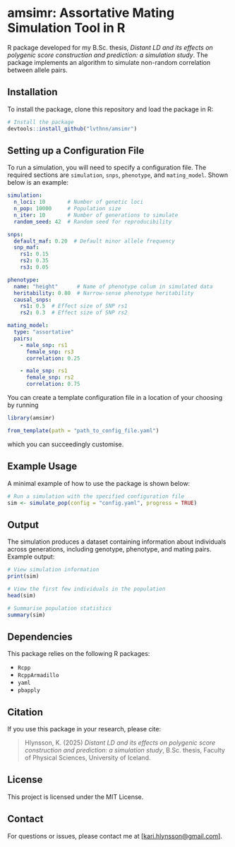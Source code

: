 # amsimr: Assortative Mating Simulation Tool in R

R package developed for my B.Sc. thesis, *Distant LD and its effects on polygenic
score construction and prediction: a simulation study*. The package implements an algorithm
to simulate non-random correlation between allele pairs.

## Installation

To install the package, clone this repository and load the package in R:

```r
# Install the package
devtools::install_github("lvthnn/amsimr")
```

## Setting up a Configuration File

To run a simulation, you will need to specify a configuration file. The required
sections are `simulation`, `snps`, `phenotype`, and `mating_model`. Shown below is
an example:

```yaml
simulation:
  n_loci: 10       # Number of genetic loci
  n_pop: 10000     # Population size
  n_iter: 10       # Number of generations to simulate
  random_seed: 42  # Random seed for reproducibility

snps:
  default_maf: 0.20  # Default minor allele frequency
  snp_maf:
    rs1: 0.15
    rs2: 0.35
    rs3: 0.05

phenotype:
  name: "height"      # Name of phenotype colum in simulated data
  heritability: 0.80  # Narrow-sense phenotype heritability
  causal_snps:
    rs1: 0.5  # Effect size of SNP rs1
    rs2: 0.3  # Effect size of SNP rs2

mating_model:
  type: "assortative"
  pairs:
    - male_snp: rs1
      female_snp: rs3
      correlation: 0.25

    - male_snp: rs1
      female_snp: rs2
      correlation: 0.75
```
You can create a template configuration file in a location of your choosing by running
```r
library(amsimr)

from_template(path = "path_to_config_file.yaml")
```
which you can succeedingly customise.

## Example Usage

A minimal example of how to use the package is shown below:

```r
# Run a simulation with the specified configuration file
sim <- simulate_pop(config = "config.yaml", progress = TRUE)
```

## Output

The simulation produces a dataset containing information about individuals across
generations, including genotype, phenotype, and mating pairs. Example output:

```r
# View simulation information
print(sim)

# View the first few individuals in the population
head(sim)

# Summarise population statistics
summary(sim)
```

## Dependencies

This package relies on the following R packages:

- `Rcpp`
- `RcppArmadillo`
- `yaml`
- `pbapply`

## Citation

If you use this package in your research, please cite:

> Hlynsson, K. (2025) *Distant LD and its effects on polygenic score construction
> and prediction: a simulation study*, B.Sc. thesis, Faculty of Physical Sciences, University of Iceland.

## License

This project is licensed under the MIT License.

## Contact

For questions or issues, please contact me at [kari.hlynsson@gmail.com].


